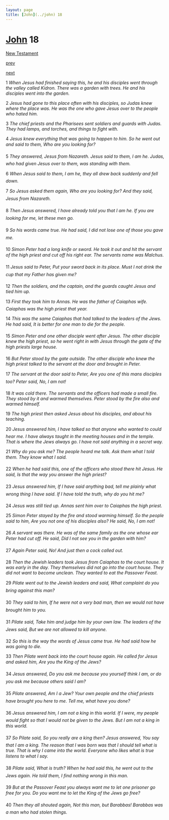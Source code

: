 ```yaml
---
layout: page
title: [John](../john) 18
---
```


# [John](../john) 18

[New Testament](/new-testament)


[prev](john-17.html)


[next](john-19.html)

1 _When Jesus had finished saying this, he and his disciples went through the valley called Kidron. There was a garden with trees. He and his disciples went into the garden._

2 _Jesus had gone to this place often with his disciples, so Judas knew where the place was.  He was the one who gave Jesus over to the people who hated him._

3 _The chief priests and the Pharisees sent soldiers and guards with Judas. They had lamps,  and torches, and things to fight with._

4 _Jesus knew everything that was going to happen to him. So he went out and said to them,  Who are you looking for?_

5 _They answered, Jesus from Nazareth. Jesus said to them, I am he. Judas, who had given Jesus over to them, was standing with them._

6 _When Jesus said to them, I am he, they all drew back suddenly and fell down._

7 _So Jesus asked them again, Who are you looking for? And they said, Jesus from Nazareth._

8 _Then Jesus answered, I have already told you that I am he. If you are looking for me, let these men go._

9 _So his words came true. He had said, I did not lose one of those you gave me._

10 _Simon Peter had a long knife or sword. He took it out and hit the servant of the high priest and cut off his right ear. The servants name was Malchus._

11 _Jesus said to Peter, Put your sword back in its place. Must I not drink the cup that my Father has given me?_

12 _Then the soldiers, and the captain, and the guards caught Jesus and tied him up._

13 _First they took him to Annas. He was the father of Caiaphas wife. Caiaphas was the high priest that year._

14 _This was the same Caiaphas that had talked to the leaders of the Jews. He had said, It is better for one man to die for the people._

15 _Simon Peter and one other disciple went after Jesus. The other disciple knew the high priest, so he went right in with Jesus through the gate of the high priests large house._

16 _But Peter stood by the gate outside. The other disciple who knew the high priest talked to the servant at the door and brought in Peter._

17 _The servant at the door said to Peter, Are you one of this mans disciples too? Peter said,  No, I am not!_

18 _It was cold there. The servants and the officers had made a small fire. They stood by it and warmed themselves. Peter stood by the fire also and warmed himself._

19 _The high priest then asked Jesus about his disciples, and about his teaching._

20 _Jesus answered him, I have talked so that anyone who wanted to could hear me. I have always taught in the meeting houses and in the temple. That is where the Jews always go.  I have not said anything in a secret way._

21 _Why do you ask me? The people heard me talk. Ask them what I told them. They know what I said._

22 _When he had said this, one of the officers who stood there hit Jesus. He said, Is that the way you answer the high priest?_

23 _Jesus answered him, If I have said anything bad, tell me plainly what wrong thing I have said. If I have told the truth, why do you hit me?_

24 _Jesus was still tied up. Annas sent him over to Caiaphas the high priest._

25 _Simon Peter stayed by the fire and stood warming himself. So the people said to him,  Are you not one of his disciples also? He said, No, I am not!_

26 _A servant was there. He was of the same family as the one whose ear Peter had cut off.  He said, Did I not see you in the garden with him? _

27 _Again Peter said, No! And just then a cock called out._

28 _Then the Jewish leaders took Jesus from Caiaphas to the court house. It was early in the day. They themselves did not go into the court house. They did not want to become unclean. They wanted to eat the Passover Feast._

29 _Pilate went out to the Jewish leaders and said, What complaint do you bring against this man?_

30 _They said to him, If he were not a very bad man, then we would not have brought him to you._

31 _Pilate said, Take him and judge him by your own law. The leaders of the Jews said,  But we are not allowed to kill anyone._

32 _So this is the way the words of Jesus came true. He had said how he was going to die._

33 _Then Pilate went back into the court house again. He called for Jesus and asked him,  Are you the King of the Jews?_

34 _Jesus answered, Do you ask me because you yourself think I am, or do you ask me because others said I am?_

35 _Pilate answered, Am I a Jew? Your own people and the chief priests have brought you here to me. Tell me, what have you done?_

36 _Jesus answered him, I am not a king in this world. If I were, my people would fight so that I would not be given to the Jews. But I am not a king in this world._

37 _So Pilate said, So you really are a king then? Jesus answered, You say that I am a king. The reason that I was born was that I should tell what is true. That is why I came into the world. Everyone who likes what is true listens to what I say._

38 _Pilate said, What is truth? When he had said this, he went out to the Jews again. He told them, I find nothing wrong in this man._

39 _But at the Passover Feast you always want me to let one prisoner go free for you. Do you want me to let the King of the Jews go free?_

40 _Then they all shouted again, Not this man, but Barabbas! Barabbas was a man who had stolen things._

